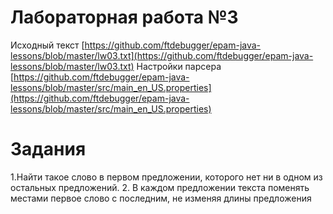 Лабораторная работа №3
======================

Исходный текст [https://github.com/ftdebugger/epam-java-lessons/blob/master/lw03.txt](https://github.com/ftdebugger/epam-java-lessons/blob/master/lw03.txt)
Настройки парсера [https://github.com/ftdebugger/epam-java-lessons/blob/master/src/main_en_US.properties](https://github.com/ftdebugger/epam-java-lessons/blob/master/src/main_en_US.properties)

Задания
=======

1.Найти такое слово в первом предложении, которого нет ни в одном
  из остальных предложений.
2. В каждом предложении текста поменять местами первое слово с
  последним, не изменяя длины предложения